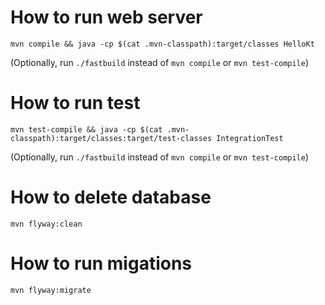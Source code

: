 # How to run web server

`mvn compile && java -cp $(cat .mvn-classpath):target/classes HelloKt`

(Optionally, run `./fastbuild` instead of `mvn compile` or `mvn test-compile`)

# How to run test

`mvn test-compile && java -cp $(cat .mvn-classpath):target/classes:target/test-classes IntegrationTest`

(Optionally, run `./fastbuild` instead of `mvn compile` or `mvn test-compile`)

# How to delete database

`mvn flyway:clean`

# How to run migations

`mvn flyway:migrate`
